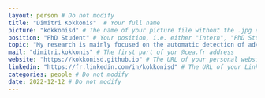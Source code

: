 ```yaml
---
layout: person # Do not modify
title: "Dimitri Kokkonis"  # Your full name
picture: "kokkonisd" # The name of your picture file without the .jpg extension
position: "PhD Student" # Your position, i.e. either "Intern", "PhD Student", "Postdoc" or "Tenured Researcher"
topic: "My research is mainly focused on the automatic detection of advanced vulnerabilities via fuzzing." # For interns, PhD students and postdocs, briefly describe your research topic (tenured researchers should remove this line)
mail: "dimitri.kokkonis" # The first part of yor @cea.fr address
website: "https://kokkonisd.github.io" # The URL of your personal website if you have one, otherwise remove the line
linkedin: "https://fr.linkedin.com/in/kokkonisd" # The URL of your Linkedin page if you have one, otherwise remove the line
categories: people # Do not modify
date: 2022-12-12 # Do not modify
---
```


